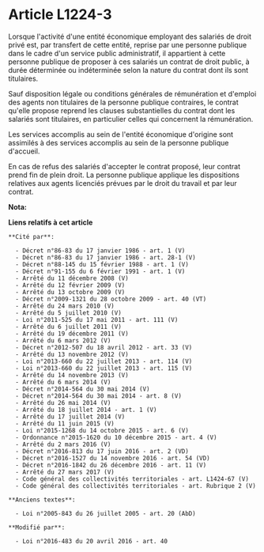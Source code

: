 # Article L1224-3

Lorsque l'activité d'une entité économique employant des salariés de droit privé est, par transfert de cette entité, reprise
par une personne publique dans le cadre d'un service public administratif, il appartient à cette personne publique de
proposer à ces salariés un contrat de droit public, à durée déterminée ou indéterminée selon la nature du contrat dont ils
sont titulaires.

Sauf disposition légale ou conditions générales de rémunération et d'emploi des agents non titulaires de la personne publique
contraires, le contrat qu'elle propose reprend les clauses substantielles du contrat dont les salariés sont titulaires, en
particulier celles qui concernent la rémunération.

Les services accomplis au sein de l'entité économique d'origine sont assimilés à des services accomplis au sein de la
personne publique d'accueil.

En cas de refus des salariés d'accepter le contrat proposé, leur contrat prend fin de plein droit. La personne publique
applique les dispositions relatives aux agents licenciés prévues par le droit du travail et par leur contrat.

**Nota:**



**Liens relatifs à cet article**

	**Cité par**:

	  - Décret n°86-83 du 17 janvier 1986 - art. 1 (V)
	  - Décret n°86-83 du 17 janvier 1986 - art. 28-1 (V)
	  - Décret n°88-145 du 15 février 1988 - art. 1 (V)
	  - Décret n°91-155 du 6 février 1991 - art. 1 (V)
	  - Arrêté du 11 décembre 2008 (V)
	  - Arrêté du 12 février 2009 (V)
	  - Arrêté du 13 octobre 2009 (V)
	  - Décret n°2009-1321 du 28 octobre 2009 - art. 40 (VT)
	  - Arrêté du 24 mars 2010 (V)
	  - Arrêté du 5 juillet 2010 (V)
	  - Loi n°2011-525 du 17 mai 2011 - art. 111 (V)
	  - Arrêté du 6 juillet 2011 (V)
	  - Arrêté du 19 décembre 2011 (V)
	  - Arrêté du 6 mars 2012 (V)
	  - Décret n°2012-507 du 18 avril 2012 - art. 33 (V)
	  - Arrêté du 13 novembre 2012 (V)
	  - Loi n°2013-660 du 22 juillet 2013 - art. 114 (V)
	  - Loi n°2013-660 du 22 juillet 2013 - art. 115 (V)
	  - Arrêté du 14 novembre 2013 (V)
	  - Arrêté du 6 mars 2014 (V)
	  - Décret n°2014-564 du 30 mai 2014 (V)
	  - Décret n°2014-564 du 30 mai 2014 - art. 8 (V)
	  - Arrêté du 26 mai 2014 (V)
	  - Arrêté du 18 juillet 2014 - art. 1 (V)
	  - Arrêté du 17 juillet 2014 (V)
	  - Arrêté du 11 juin 2015 (V)
	  - Loi n°2015-1268 du 14 octobre 2015 - art. 6 (V)
	  - Ordonnance n°2015-1620 du 10 décembre 2015 - art. 4 (V)
	  - Arrêté du 2 mars 2016 (V)
	  - Décret n°2016-813 du 17 juin 2016 - art. 2 (VD)
	  - Décret n°2016-1527 du 14 novembre 2016 - art. 54 (VD)
	  - Décret n°2016-1842 du 26 décembre 2016 - art. 11 (V)
	  - Arrêté du 27 mars 2017 (V)
	  - Code général des collectivités territoriales - art. L1424-67 (V)
	  - Code général des collectivités territoriales - art. Rubrique 2 (V)

	**Anciens textes**:

	  - Loi n°2005-843 du 26 juillet 2005 - art. 20 (AbD)

	**Modifié par**:

	  - Loi n°2016-483 du 20 avril 2016 - art. 40
